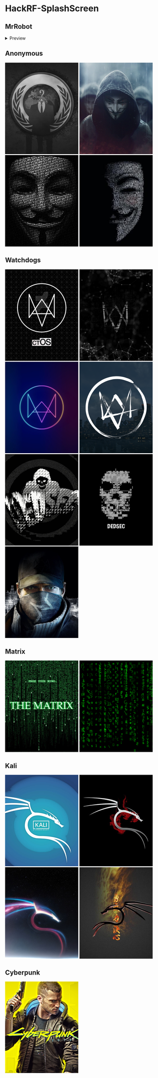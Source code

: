 # HackRF-SplashScreen
## MrRobot
<details>
  <summary>Preview</summary>

  ![11](./Copy_to_SD/MrRobot_1.bmp)
  ![12](./Copy_to_SD/MrRobot_2.bmp)
  ![13](./Copy_to_SD/MrRobot_3.bmp)
  ![14](./Copy_to_SD/MrRobot_4.bmp)
  ![15](./Copy_to_SD/MrRobot_5.bmp)
  ![16](./Copy_to_SD/MrRobot_6.bmp)
  ![17](./Copy_to_SD/MrRobot_7.bmp)
  ![18](./Copy_to_SD/MrRobot_8.bmp)
  ![19](./Copy_to_SD/MrRobot_9.bmp)

</details>

## Anonymous
![21](./Copy_to_SD/Anonymous_1.bmp)
![22](./Copy_to_SD/Anonymous_2.bmp)
![23](./Copy_to_SD/Anonymous_3.bmp)
![24](./Copy_to_SD/Anonymous_4.bmp)
## Watchdogs
![31](./Copy_to_SD/WatchDogs_1.bmp)
![32](./Copy_to_SD/WatchDogs_2.bmp)
![33](./Copy_to_SD/WatchDogs_3.bmp)
![34](./Copy_to_SD/WatchDogs_4.bmp)
![35](./Copy_to_SD/WatchDogs_5.bmp)
![36](./Copy_to_SD/WatchDogs_6.bmp)
![37](./Copy_to_SD/WatchDogs_7.bmp)
## Matrix
![41](./Copy_to_SD/Matrix_1.bmp)
![42](./Copy_to_SD/Matrix_2.bmp)
## Kali
![51](./Copy_to_SD/Kali_1.bmp)
![52](./Copy_to_SD/Kali_2.bmp)
![53](./Copy_to_SD/Kali_3.bmp)
![54](./Copy_to_SD/Kali_4.bmp)
## Cyberpunk
![61](./Copy_to_SD/Cyberpunk_1.bmp)
